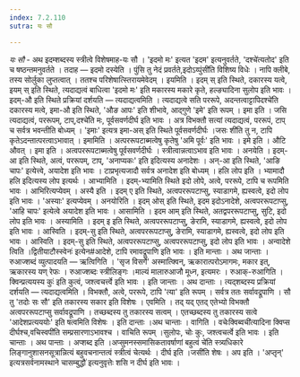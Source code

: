```yaml
---
index: 7.2.110
sutra: यः सौ

---
```

_यः सौ_ - अथ इदम्शब्दस्य स्त्रीत्वे विशेषमाह-यः सौ । 'इदमो मः' इत्यत 'इदम' इत्यनुवर्तते, 'दश्चे॑त्यतोद' इति च षष्ठन्तमनुवर्तते । तदाह — इदमो दस्येति । पुंसि तु नेदं प्रवर्तते,इदोऽय्पुंसी॑ति विशिष्य विधेः । नापि क्लीबे, तस्य सोर्लुका लुप्तत्वात् । ततश्च परिशेषात्स्तिरायमेवेदम् । इयमिति । इदम् स् इति स्थिते, दकारस्य यत्वे, इयम् स् इति स्थिते, त्यदाद्यत्वं बाधित्वा 'इदमो मः' इति मकारस्य मकारे कृते, हल्ङ्यादिना सुलोप इति भावः । इदम्-औ इति स्थिते प्रक्रियां दर्शयति — त्यदाद्यत्वमिति । त्यदाद्यत्वे सति पररूपे, अदन्तत्वाट्टापिदश्चे॑ति दकारस्य मत्वे, इमा-औ इति स्थिते, 'औङ आपः' इति शीभावे, आद्गुणे 'इमे' इति रूपम् । इमा इति । जसि त्यदाद्यत्वं, पररूपम्, टाप्,दश्चे॑ति मः, पूर्वसवर्णदीर्घ इति भावः । अत्र विभक्तौ सत्यां त्यदाद्यत्वं, पररूपं, टाप् च सर्वत्र भवन्तीति बोध्यम् । 'इमाः' इत्यत्र इमा-अस् इति स्थिते पूर्वसवर्णदीर्घः ।जसः शी॑ति तु न, टापि कृतेऽदन्तात्परत्वाऽभावात् । इमामिति । अत्पररूपटाब्मत्वेषु कृतेषु 'अमि पूर्वः' इति भावः । इमे इति । औटि औवत् । इमा इति । अत्वपररूपटाब्मत्वेषु पूर्वसवर्णदीर्घः । स्त्रीत्वान्नत्वाऽभाव इति भावः । अनयेति । इदम्-आ इति स्थिते, अत्वं, पररूपम्, टाप्, 'अनाप्यकः' इति इदित्यस्य अनादेशः । अन्-आ इति स्थिते, 'आङि चापः' इत्येत्त्वे, अयादेश इति भावः । टाप्रभृत्यजादौ सर्वत्र अनादेश इति बोध्यम् । हलि लोप इति । भ्यामादौ हलि इदित्यस्य लोप इत्यर्थः । आभ्यामिति । इदम्-भ्यामिति स्थिते इदो लोपे, अत्वे, पररूपे, टापि च रूपमिति भावः । आभिरित्यप्येवम् । अस्यै इति । इदम् ए इति स्थिते, अत्वपररूपटाप्सु, स्याडागमे, ह्यस्वत्वे, इदो लोप इति भावः । 'अस्याः' इत्यप्येवम् । अनयोरिति । इदम् ओस् इति स्थिते, इदम इदोऽनादेशे, अत्वपररूपटाप्सु, 'आहि चापः' इत्येत्वे अयादेश इति भावः । आसामिति । इदम आम् इति स्थिते, अतद्वपररूपटाप्सु, सुटि, इदो लोप इति भावः । अस्यामिति । इदम् इ इति स्थिते, अत्वपररूपटाप्सु, ङेरामि, स्याडागमे, ह्यस्वत्वे, इदो लोप इति भावः । आस्विति । इदम्-सु इति स्थिते, अत्वपररूपटाप्सु, ङेरामि, स्याडागमे, ह्यस्वत्वे, इदो लोप इति भावः । आस्विति । इदम्-सु इति स्थिते, अत्वपररूपटाप्सु, अत्वपररूपटाप्सु, इदो लोप इति भावः । अन्वादेशे त्विति ।द्वितीयाटौस्स्वेनः॑ इत्येन#आदेशे, टापि रमावद्रूपाणि इति भावः । इति मान्ताः । अथ जान्ताः । रुआज्शब्दं व्युत्पादयति — ऋत्विगिति । 'सृज विसर्गे' अस्मात्क्विन्, ऋकारात्परोऽमागमः, मकार इत्, ऋकारस्य यण् रेफः । रुआज्शब्दः स्त्रीलिङ्गः ।माल्यं मालारुआजौ मूध्न, इत्यमरः । रुआक्-रुआगिति । क्विन्प्रत्ययस्य कुः॑ इति कुत्वं, जश्त्वचर्त्त्वे इति भावः । इति जान्ताः । अथ दान्ताः । त्यद्शब्दस्य प्रक्रियां दर्शयति — त्यदाद्यत्वमिति । विभक्तौ, अत्वे, पररूपे, टापि 'त्या' इति रूपम् । सर्वत्र ततः सर्वावद्रूपाणि । सौ तु 'तदोः सः सौ' इति तकारस्य सकार इति विशेषः । एवमिति । तद् यद् एतद् एतेभ्यो विभक्तौ अत्वपररूपटाप्सु सर्वावद्रूपाणि । तच्छब्दस्य तु तकारस्य सत्वम् । एतच्छब्दस्य तु तकारस्य सत्वे 'आदेशप्रत्यययोः' इति षत्वमिति विशेषः । इति दान्ताः ।अथ चान्ताः । वागिति । वचेःक्विब्वची॑त्यादिना क्विप्स दीर्घश्च,वचिस्वपी॑ति सम्प्रसारणाऽभावश्च । वाचिति रूपम् ।सुलोपः, चोः कुः, जश्त्वचर्त्वे इति भावः । इति चान्ताः । अथ पान्ताः । अप्शब्द इति ।अप्सुमनस्समासिकतावर्षाणां बहुत्वं चे॑ति स्त्र्यधिकारे लिङ्गानुशासनसूत्रान्नित्यं बहुवचनान्तत्वं स्त्रीत्वं चेत्यर्थः । दीर्घ इति ।जसी॑ति शेषः । अप इति । 'अप्तृन्' इत्यत्रसर्वनामस्थाने चासम्बुद्धौ॑ इत्यनुवृत्तेः शसि न दीर्घ इति भावः ।